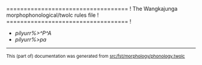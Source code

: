 =================================== !
The Wangkajunga morphophonological/twolc rules file !
=================================== !

* *pilyurr%>^P^A*
* *pilyurr%>pa*

* * *

<small>This (part of) documentation was generated from [src/fst/morphology/phonology.twolc](https://github.com/giellalt/lang-mpj/blob/main/src/fst/morphology/phonology.twolc)</small>
